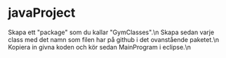 javaProject
===========
Skapa ett "package" som du kallar "GymClasses".\n
Skapa sedan varje class med det namn som filen har på github i det ovanstående paketet.\n
Kopiera in givna koden och kör sedan MainProgram i eclipse.\n
